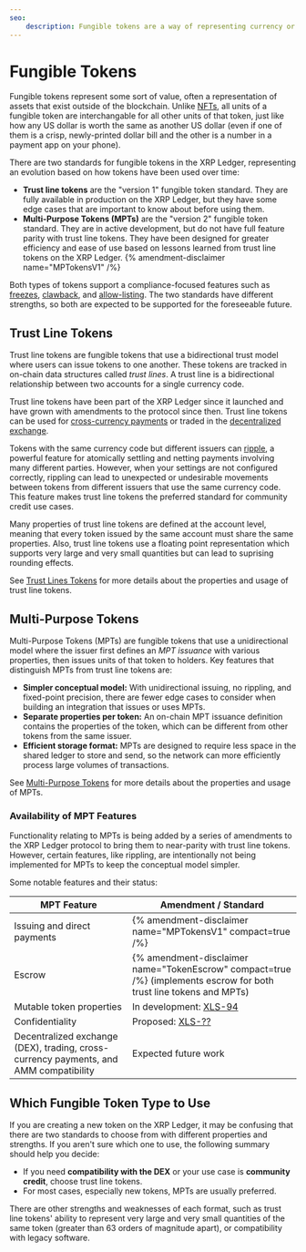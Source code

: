 ```yaml
---
seo:
    description: Fungible tokens are a way of representing currency or assets on the blockchain where each unit can be swapped for each other. Learn about the different fungible token standards on the XRP Ledger and which one to use.
---
```

# Fungible Tokens
Fungible tokens represent some sort of value, often a representation of assets that exist outside of the blockchain. Unlike [NFTs](../nfts/index.md), all units of a fungible token are interchangable for all other units of that token, just like how any US dollar is worth the same as another US dollar (even if one of them is a crisp, newly-printed dollar bill and the other is a number in a payment app on your phone).

There are two standards for fungible tokens in the XRP Ledger, representing an evolution based on how tokens have been used over time:

- **Trust line tokens** are the "version 1" fungible token standard. They are fully available in production on the XRP Ledger, but they have some edge cases that are important to know about before using them.
- **Multi-Purpose Tokens (MPTs)** are the "version 2" fungible token standard. They are in active development, but do not have full feature parity with trust line tokens. They have been designed for greater efficiency and ease of use based on lessons learned from trust line tokens on the XRP Ledger. {% amendment-disclaimer name="MPTokensV1" /%}

Both types of tokens support a compliance-focused features such as [freezes](freezes.md), [clawback](clawing-back-tokens.md), and [allow-listing](authorized-trust-lines.md). The two standards have different strengths, so both are expected to be supported for the foreseeable future.

## Trust Line Tokens

Trust line tokens are fungible tokens that use a bidirectional trust model where users can issue tokens to one another. These tokens are tracked in on-chain data structures called _trust lines_. A trust line is a bidirectional relationship between two accounts for a single currency code.

Trust line tokens have been part of the XRP Ledger since it launched and have grown with amendments to the protocol since then. Trust line tokens can be used for [cross-currency payments](../../payment-types/cross-currency-payments.md) or traded in the [decentralized exchange](../decentralized-exchange/index.md).

Tokens with the same currency code but different issuers can [ripple](rippling.md), a powerful feature for atomically settling and netting payments involving many different parties. However, when your settings are not configured correctly, rippling can lead to unexpected or undesirable movements between tokens from different issuers that use the same currency code. This feature makes trust line tokens the preferred standard for community credit use cases.

Many properties of trust line tokens are defined at the account level, meaning that every token issued by the same account must share the same properties. Also, trust line tokens use a floating point representation which supports very large and very small quantities but can lead to suprising rounding effects.

See [Trust Lines Tokens](trust-line-tokens.md) for more details about the properties and usage of trust line tokens.

## Multi-Purpose Tokens

Multi-Purpose Tokens (MPTs) are fungible tokens that use a unidirectional model where the issuer first defines an _MPT issuance_ with various properties, then issues units of that token to holders. Key features that distinguish MPTs from trust line tokens are:

- **Simpler conceptual model:** With unidirectional issuing, no rippling, and fixed-point precision, there are fewer edge cases to consider when building an integration that issues or uses MPTs.
- **Separate properties per token:** An on-chain MPT issuance definition contains the properties of the token, which can be different from other tokens from the same issuer.
- **Efficient storage format:** MPTs are designed to require less space in the shared ledger to store and send, so the network can more efficiently process large volumes of transactions.

See [Multi-Purpose Tokens](multi-purpose-tokens.md) for more details about the properties and usage of MPTs.

### Availability of MPT Features

Functionality relating to MPTs is being added by a series of amendments to the XRP Ledger protocol to bring them to near-parity with trust line tokens. However, certain features, like rippling, are intentionally not being implemented for MPTs to keep the conceptual model simpler.

Some notable features and their status:

| MPT Feature | Amendment / Standard |
|-------------|----------------------|
| Issuing and direct payments | {% amendment-disclaimer name="MPTokensV1" compact=true /%} |
| Escrow | {% amendment-disclaimer name="TokenEscrow" compact=true /%} (implements escrow for both trust line tokens and MPTs) |
| Mutable token properties | In development: [XLS-94](https://github.com/XRPLF/XRPL-Standards/tree/master/XLS-0094-dynamic-MPT) |
| Confidentiality | Proposed: [XLS-??](https://github.com/XRPLF/XRPL-Standards/discussions/372) |
| Decentralized exchange (DEX), trading, cross-currency payments, and AMM compatibility | Expected future work |

## Which Fungible Token Type to Use

If you are creating a new token on the XRP Ledger, it may be confusing that there are two standards to choose from with different properties and strengths. If you aren't sure which one to use, the following summary should help you decide:

- If you need **compatibility with the DEX** or your use case is **community credit**, choose trust line tokens.
- For most cases, especially new tokens, MPTs are usually preferred.

There are other strengths and weaknesses of each format, such as trust line tokens' ability to represent very large and very small quantities of the same token (greater than 63 orders of magnitude apart), or compatibility with legacy software.
